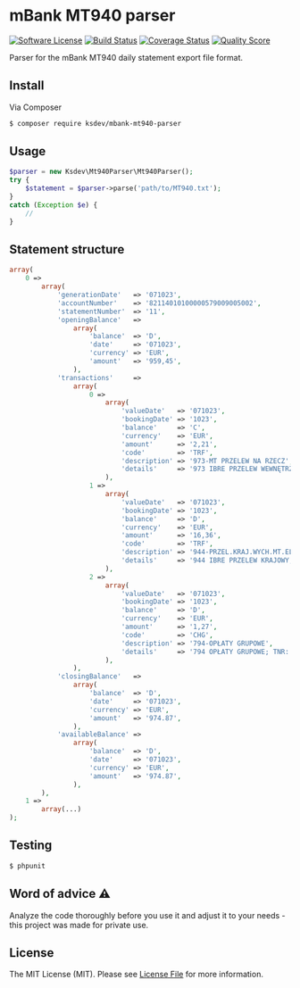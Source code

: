 # mBank MT940 parser

[![Software License](https://img.shields.io/badge/license-MIT-brightgreen.svg?style=flat-square)](LICENSE.md)
[![Build Status](https://img.shields.io/travis/ksdev-pl/mbank-mt940-parser/master.svg?style=flat-square)](https://travis-ci.org/ksdev-pl/mbank-mt940-parser)
[![Coverage Status](https://img.shields.io/scrutinizer/coverage/g/ksdev-pl/mbank-mt940-parser.svg?style=flat-square)](https://scrutinizer-ci.com/g/ksdev-pl/mbank-mt940-parser/code-structure)
[![Quality Score](https://img.shields.io/scrutinizer/g/ksdev-pl/mbank-mt940-parser.svg?style=flat-square)](https://scrutinizer-ci.com/g/ksdev-pl/mbank-mt940-parser)

Parser for the mBank MT940 daily statement export file format.

## Install

Via Composer

``` bash
$ composer require ksdev/mbank-mt940-parser
```

## Usage

``` php
$parser = new Ksdev\Mt940Parser\Mt940Parser();
try {
    $statement = $parser->parse('path/to/MT940.txt');
}
catch (Exception $e) {
    //
}
```

## Statement structure

``` php
array(
    0 =>
        array(
            'generationDate'   => '071023',
            'accountNumber'    => '82114010100000579009005002',
            'statementNumber'  => '11',
            'openingBalance'   =>
                array(
                    'balance'  => 'D',
                    'date'     => '071023',
                    'currency' => 'EUR',
                    'amount'   => '959,45',
                ),
            'transactions'     =>
                array(
                    0 =>
                        array(
                            'valueDate'   => '071023',
                            'bookingDate' => '1023',
                            'balance'     => 'C',
                            'currency'    => 'EUR',
                            'amount'      => '2,21',
                            'code'        => 'TRF',
                            'description' => '973-MT PRZELEW NA RZECZ',
                            'details'     => '973 IBRE PRZELEW WEWNĘTRZNY; Z RACH.: 46114010100000579009004001; OD: KLIENT TESTOWY SP. Z O.O. WARSZAWA, UL. SENATORSKA 18; TYT.: ZWROT NADPŁATY ZA F-RĘ 30/2006; TNR: 145411008036753.010002',
                        ),
                    1 =>
                        array(
                            'valueDate'   => '071023',
                            'bookingDate' => '1023',
                            'balance'     => 'D',
                            'currency'    => 'EUR',
                            'amount'      => '16,36',
                            'code'        => 'TRF',
                            'description' => '944-PRZEL.KRAJ.WYCH.MT.ELX',
                            'details'     => '944 IBRE PRZELEW KRAJOWY; NA RACH.: 40106000760000390201994867; DLA: WYPOŻYCZALNIA PŁYT DVD PRZYGODA MONIUSZKI 7 56-328 BRONOWICE; TYT.: WYPOŻYCZENIE FILMÓW DVD; WALUTA: PLN; KWOTA: 86,20; KURS: 5,2691; TNR: 145410009337393.020001',
                        ),
                    2 =>
                        array(
                            'valueDate'   => '071023',
                            'bookingDate' => '1023',
                            'balance'     => 'D',
                            'currency'    => 'EUR',
                            'amount'      => '1,27',
                            'code'        => 'CHG',
                            'description' => '794-OPŁATY GRUPOWE',
                            'details'     => '794 OPŁATY GRUPOWE; TNR: 145420004413026.000005',
                        ),
                ),
            'closingBalance'   =>
                array(
                    'balance'  => 'D',
                    'date'     => '071023',
                    'currency' => 'EUR',
                    'amount'   => '974.87',
                ),
            'availableBalance' =>
                array(
                    'balance'  => 'D',
                    'date'     => '071023',
                    'currency' => 'EUR',
                    'amount'   => '974.87',
                ),
        ),
    1 =>
        array(...)
);
```

## Testing

``` bash
$ phpunit
```

## Word of advice :warning:

Analyze the code thoroughly before you use it and adjust it to your needs - this project was made for private use.

## License

The MIT License (MIT). Please see [License File](LICENSE.md) for more information.
